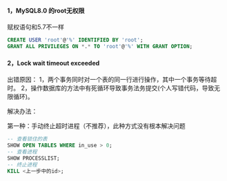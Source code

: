 #### 1，MySQL8.0 的root无权限

赋权语句和5.7不一样

```sql
CREATE USER 'root'@'%' IDENTIFIED BY 'root';
GRANT ALL PRIVILEGES ON *.* TO 'root'@'%' WITH GRANT OPTION;
```

#### 2，Lock wait timeout exceeded

出错原因：
1，两个事务同时对一个表的同一行进行操作，其中一个事务等待超时。
2，操作数据库的方法中有死循环导致事务法务提交(个人写错代码，导致无限循环)。

解决办法：

第一种：手动终止超时进程（不推荐），此种方式没有根本解决问题

```sql
-- 查看锁住的表
SHOW OPEN TABLES WHERE in_use > 0;
-- 查看进程
SHOW PROCESSLIST;
-- 终止进程
KILL <上一步中的id>;
```

